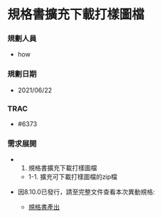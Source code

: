# 規格書擴充下載打樣圖檔

### <div id="user">規劃人員</div>
* how

### <div id="updatedate">規劃日期</div>
* 2021/06/22

### <div id="trac">TRAC</div>
* #6373

### <div id="requirement">需求展開</div>
* 1. 規格書擴充下載打樣圖檔
    * 1-1. 擴充可下載打樣圖檔的zip檔
	
* 因8.10.0已發行，請至完整文件查看本次異動規格:
    * [規格書產出][link_Specification]

[link_Specification]:../../../IDE/Specification/Specification/README.md "規格書產出"